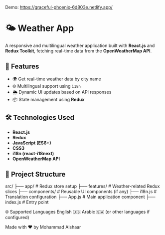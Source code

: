 Demo: https://graceful-phoenix-6d803e.netlify.app/

# 🌤️ Weather App

A responsive and multilingual weather application built with **React.js** and **Redux Toolkit**, fetching real-time data from the **OpenWeatherMap API**.

## 🚀 Features

- 🌍 Get real-time weather data by city name
- 🌐 Multilingual support using `i18n`
- 🌦 Dynamic UI updates based on API responses
- 📦 State management using **Redux**

## 🛠 Technologies Used

- **React.js**
- **Redux**
- **JavaScript (ES6+)**
- **CSS3**
- **i18n (react-i18next)**
- **OpenWeatherMap API**

## 📂 Project Structure
src/
├── app/ # Redux store setup
├── features/ # Weather-related Redux slices
├── components/ # Reusable UI components (if any)
├── i18n.js # Translation configuration
├── App.js # Main application component
├── index.js # Entry point

🌐 Supported Languages
English 🇺🇸
Arabic 🇸🇦 (or other languages if configured)

Made with ❤️ by Mohammad Alshaar



